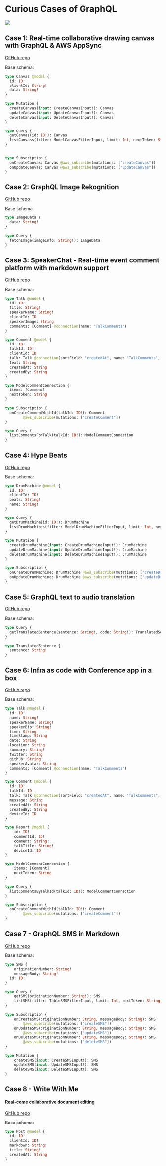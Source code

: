 # Curious Cases of GraphQL

![](header.jpeg)

## Case 1: Real-time collaborative drawing canvas with GraphQL & AWS AppSync

[GitHub repo](https://github.com/dabit3/appsync-graphql-real-time-canvas)

Base schema:

```graphql
type Canvas @model {
  id: ID!
  clientId: String!
  data: String!
}

type Mutation {
  createCanvas(input: CreateCanvasInput!): Canvas
  updateCanvas(input: UpdateCanvasInput!): Canvas
  deleteCanvas(input: DeleteCanvasInput!): Canvas
}

type Query {
  getCanvas(id: ID!): Canvas
  listCanvass(filter: ModelCanvasFilterInput, limit: Int, nextToken: String): ModelCanvasConnection
}


type Subscription {
  onCreateCanvas: Canvas @aws_subscribe(mutations: ["createCanvas"])
  onUpdateCanvas: Canvas @aws_subscribe(mutations: ["updateCanvas"])
}
```

## Case 2: GraphQL Image Rekognition

[GitHub repo](https://github.com/dabit3/appsync-image-rekognition)

Base schema

```graphql
type ImageData {
  data: String!
}

type Query {
  fetchImage(imageInfo: String!): ImageData
}
```

## Case 3: SpeakerChat - Real-time event comment platform with markdown support

[GitHub repo](https://github.com/dabit3/speakerchat)

Base schema:

```graphql
type Talk @model {
  id: ID!
  title: String!
  speakerName: String!
  clientId: ID
  speakerImage: String
  comments: [Comment] @connection(name: "TalkComments")
}

type Comment @model {
  id: ID!
  talkId: ID!
  clientId: ID
  talk: Talk @connection(sortField: "createdAt", name: "TalkComments", keyField: "talkId")
  text: String
  createdAt: String
  createdBy: String
}

type ModelCommentConnection {
  items: [Comment]
  nextToken: String
}

type Subscription {
  onCreateCommentWithId(talkId: ID!): Comment
		@aws_subscribe(mutations: ["createComment"])
}

type Query {
  listCommentsForTalk(talkId: ID!): ModelCommentConnection
}
```

## Case 4: Hype Beats

[GitHub repo](https://github.com/dabit3/hype-beats)

Base schema:

```graphql
type DrumMachine @model {
  id: ID!
  clientId: ID!
  beats: String!
  name: String!
}

type Query {
  getDrumMachine(id: ID!): DrumMachine
  listDrumMachines(filter: ModelDrumMachineFilterInput, limit: Int, nextToken: String): ModelDrumMachineConnection
}

type Mutation {
  createDrumMachine(input: CreateDrumMachineInput!): DrumMachine
  updateDrumMachine(input: UpdateDrumMachineInput!): DrumMachine
  deleteDrumMachine(input: DeleteDrumMachineInput!): DrumMachine
}

type Subscription {
  onCreateDrumMachine: DrumMachine @aws_subscribe(mutations: ["createDrumMachine"])
  onUpdateDrumMachine: DrumMachine @aws_subscribe(mutations: ["updateDrumMachine"])
}

```

## Case 5: GraphQL text to audio translation

[GitHub repo](https://github.com/dabit3/appsync-web-translator)

Base schema:

```graphql
type Query {
  getTranslatedSentence(sentence: String!, code: String!): TranslatedSentence
}

type TranslatedSentence {
  sentence: String!
}
```

## Case 6: Infra as code with Conference app in a box

[GitHub repo](https://github.com/dabit3/conference-app-in-a-box)

Base schema:

```graphql
type Talk @model {
  id: ID!
  name: String!
  speakerName: String!
  speakerBio: String!
  time: String
  timeStamp: String
  date: String
  location: String
  summary: String!
  twitter: String
  github: String
  speakerAvatar: String
  comments: [Comment] @connection(name: "TalkComments")
}

type Comment @model {
  id: ID!
  talkId: ID
  talk: Talk @connection(sortField: "createdAt", name: "TalkComments", keyField: "talkId")
  message: String
  createdAt: String
  createdBy: String
  deviceId: ID
}

type Report @model {
	id: ID!
	commentId: ID!
	comment: String!
	talkTitle: String!
	deviceId: ID
}

type ModelCommentConnection {
	items: [Comment]
	nextToken: String
}

type Query {
  listCommentsByTalkId(talkId: ID!): ModelCommentConnection
}

type Subscription {
  onCreateCommentWithId(talkId: ID!): Comment
		@aws_subscribe(mutations: ["createComment"])
}
```

## Case 7 - GraphQL SMS in Markdown

[GitHub repo](https://github.com/dabit3/sms-graphql-ui)

Base schema:

```graphql
type SMS {
	originationNumber: String!
	messageBody: String!
  id: ID!
}

type Query {
	getSMS(originationNumber: String!): SMS
	listSMS(filter: TableSMSFilterInput, limit: Int, nextToken: String): SMSConnection
}

type Subscription {
	onCreateSMS(originationNumber: String, messageBody: String): SMS
		@aws_subscribe(mutations: ["createSMS"])
	onUpdateSMS(originationNumber: String, messageBody: String): SMS
		@aws_subscribe(mutations: ["updateSMS"])
	onDeleteSMS(originationNumber: String, messageBody: String): SMS
		@aws_subscribe(mutations: ["deleteSMS"])
}

type Mutation {
	createSMS(input: CreateSMSInput!): SMS
	updateSMS(input: UpdateSMSInput!): SMS
	deleteSMS(input: DeleteSMSInput!): SMS
}
```

## Case 8 - Write With Me

#### Real-come collaborative document editing

[GitHub repo](https://github.com/dabit3/write-with-me)


Base schema:

```graphql
type Post @model {
  id: ID!
  clientId: ID!
  markdown: String!
  title: String!
  createdAt: String
}
```
